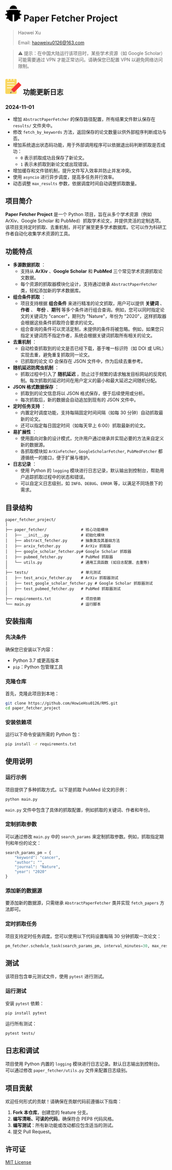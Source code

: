 # <svg t="1730393408827" class="icon" viewBox="0 0 1024 1024" version="1.1" xmlns="http://www.w3.org/2000/svg" p-id="1676" width="50" height="50"><path d="M512 0c-130.594133 0-236.544 101.512533-236.544 226.9184h472.951467C748.578133 101.512533 642.730667 0 512 0z m488.8576 531.899733H927.744a460.5952 460.5952 0 0 0-25.1904-110.455466l58.368-32.256a21.674667 21.674667 0 0 0 8.465067-30.3104l-28.125867-46.626134a23.6544 23.6544 0 0 0-31.573333-8.123733l-50.961067 28.228267a462.165333 462.165333 0 0 0-38.7072-53.077334H206.848A447.419733 447.419733 0 0 0 167.424 333.482667l-53.1456-29.354667a23.6544 23.6544 0 0 0-31.573333 8.123733l-28.125867 46.626134a21.674667 21.674667 0 0 0 8.465067 30.3104l60.859733 33.655466a464.0768 464.0768 0 0 0-24.7808 109.226667H23.1424a22.664533 22.664533 0 0 0-23.1424 22.186667v53.896533c0 12.288 10.3424 22.186667 23.1424 22.186667H98.986667a473.088 473.088 0 0 0 24.746666 109.226666l-60.689066 33.348267a21.674667 21.674667 0 0 0-8.465067 30.3104l28.125867 46.626133c6.382933 10.615467 20.48 14.267733 31.573333 8.123734l52.394667-29.047467c65.809067 105.2672 172.373333 178.858667 295.5264 194.901333V603.306667c0-12.288 10.3424-22.2208 23.176533-22.2208h56.046933c12.8 0 23.1424 9.898667 23.1424 22.186666V1024c122.709333-16.042667 229.000533-89.088 294.912-193.809067l50.244267 27.784534c11.0592 6.144 25.1904 2.491733 31.573333-8.123734l28.125867-46.626133a21.674667 21.674667 0 0 0-8.465067-30.3104l-58.368-32.392533c12.526933-35.054933 21.4016-71.918933 25.326934-110.455467h72.942933c12.8 0 23.1424-9.898667 23.1424-22.186667v-53.930666c0-12.151467-10.3424-22.050133-23.1424-22.050134z" p-id="1677"></path></svg> Paper Fetcher Project

> Haowei Xu
>
> Email: <haoweixu0126@163.com>

> ⚠️ 提示：在中国大陆运行该项目时，某些学术资源（如 Google Scholar）可能需要通过 VPN 才能正常访问。请确保您已配置 VPN 以避免网络访问限制。

## <svg t="1730393529609" class="icon" viewBox="0 0 1107 1024" version="1.1" xmlns="http://www.w3.org/2000/svg" p-id="3673" width="50" height="50"><path d="M600.637813 923.699317l-265.038724 53.940774 26.533029-96.218679L404.701595 728.929385l372.628701-373.211845v-291.571754A58.314351 58.314351 0 0 0 723.681093 0h-107.881549v87.471526a23.034169 23.034169 0 1 1-46.068337 0V0h-153.949886v87.471526a23.034169 23.034169 0 0 1-23.034168 23.034169 23.034169 23.034169 0 0 1-23.034169-23.034169V0H215.471526v87.471526a23.034169 23.034169 0 1 1-46.068337 0V0h-107.881549A66.186788 66.186788 0 0 0 0 61.52164V962.186788a66.186788 66.186788 0 0 0 61.52164 61.52164h654.578588A66.186788 66.186788 0 0 0 777.621868 962.186788v-215.763098zM135.872437 230.633257h469.430524a20.410023 20.410023 0 0 1 23.034169 23.034169 20.410023 20.410023 0 0 1-23.034169 23.034169H135.872437a20.410023 20.410023 0 0 1-23.034168-23.034169 20.410023 20.410023 0 0 1 23.034168-23.034169z m0 169.403189h469.430524a20.410023 20.410023 0 0 1 23.034169 23.034169 20.410023 20.410023 0 0 1-23.034169 23.034169H135.872437a20.410023 20.410023 0 0 1-23.034168-23.034169 20.410023 20.410023 0 0 1 23.034168-23.034169z m-23.034168 207.890661a20.410023 20.410023 0 0 1 23.034168-23.034169h269.412301a20.410023 20.410023 0 0 1 23.034169 23.034169 24.492027 24.492027 0 0 1-23.034169 23.034169H135.872437a20.410023 20.410023 0 0 1-23.32574-23.325741z" fill="#F9D65D" p-id="3674"></path><path d="M600.929385 923.699317l-265.330296 53.649202 69.102506-249.876993 196.22779 196.227791z" fill="#E0B873" p-id="3675"></path><path d="M439.981777 956.355353l-104.382688 21.284738 27.116173-98.259681a160.072893 160.072893 0 0 0 30.615034 47.817768 165.612756 165.612756 0 0 0 46.651481 29.157175z" fill="#4D4D4D" p-id="3676"></path><path d="M404.614123 727.850569L910.870159 221.390433l196.111162 196.052847-506.256036 506.460137z" fill="#F73434" p-id="3677"></path></svg> 功能更新日志

### 2024-11-01

* 增加 `AbstractPaperFetcher` 的保存路径配置，所有结果文件默认保存在 `results/` 文件夹中。
* 修改 `fetch_by_keywords` 方法，返回保存的论文数量以供外部程序判断成功与否。
* 增加系统退出状态码功能，用于外部调用程序可以依据退出码判断抓取是否成功：
  * `0` 表示抓取成功且保存了新论文。
  * `1` 表示未抓取到新论文或出现错误。
* 增加缓存和文件锁机制，提升文件写入效率并防止并发冲突。
* 使用 `asyncio` 进行异步调度，提高多任务并行效率。
* 动态调整 `max_results` 参数，依据调度时间自动调整抓取数量。

## 项目简介

**Paper Fetcher Project** 是一个 Python 项目，旨在从多个学术资源（例如 ArXiv、Google Scholar 和 PubMed）抓取学术论文，并提供灵活的定制选项。该项目支持定时抓取、去重机制，并可扩展至更多学术数据库。它可以作为科研工作者自动化收集学术资源的工具。

## 功能特点

* **多源数据抓取** ：
  * 支持从  **ArXiv** 、**Google Scholar** 和 **PubMed** 三个常见学术资源抓取论文数据。
  * 每个资源的抓取器模块化设计，支持通过继承 `AbstractPaperFetcher` 类，轻松添加新的学术数据库。
* **组合条件抓取** ：
  * 项目支持根据 **组合条件** 来进行精准的论文抓取，用户可以提供  **关键词** 、 **作者** 、 **年份** 、**期刊** 等多个条件进行组合查询。例如，您可以同时指定论文的关键词为 "cancer"，期刊为 "Nature"，年份为 "2020"，这样抓取器会根据这些条件抓取符合要求的论文。
  * 组合查询的条件可以灵活定制，未提供的条件将被忽略。例如，如果您只指定关键词而不指定作者，系统会根据关键词抓取所有相关的论文。
* **去重机制** ：
  * 自动检查抓取到的论文是否已经下载，基于唯一标识符（如 DOI 或 URL）实现去重，避免重复抓取同一论文。
  * 已抓取的论文 ID 会保存在 JSON 文件中，作为后续去重参考。
* **随机延迟防爬虫机制** ：
  * 抓取过程中引入了  **随机延迟** ，防止过于频繁的请求触发目标网站的反爬机制。每次抓取的延迟时间在用户定义的最小和最大延迟之间随机分配。
* **JSON 格式数据保存** ：
  * 抓取到的论文信息将以 JSON 格式保存，便于后续使用或分析。
  * 每次抓取后，新的数据会自动追加到现有的 JSON 文件中。
* **定时任务支持** ：
  * 内置定时调度功能，支持每隔固定时间间隔（如每 30 分钟）自动抓取最新的论文。
  * 还可以指定每日固定时间（如每天早上 6:00）抓取最新的论文。
* **易扩展性** ：
  * 使用面向对象的设计模式，允许用户通过继承并实现必要的方法来自定义新的数据源。
  * 各抓取模块如 `ArXivFetcher`, `GoogleScholarFetcher`, `PubMedFetcher` 都遵循统一的接口，便于扩展与维护。
* **日志记录** ：
  * 使用 Python 的 `logging` 模块进行日志记录，默认输出到控制台，帮助用户追踪抓取过程中的状态和错误。
  * 可以自定义日志级别，如 `INFO`、`DEBUG`、`ERROR` 等，以满足不同场景下的需求。

## 目录结构

```plaintext
paper_fetcher_project/
│
├── paper_fetcher/               # 核心功能模块
│   ├── __init__.py              # 初始化模块
│   ├── abstract_fetcher.py      # 抽象类及其基础方法
│   ├── arxiv_fetcher.py         # ArXiv 抓取器
│   ├── google_scholar_fetcher.py# Google Scholar 抓取器
│   ├── pubmed_fetcher.py        # PubMed 抓取器
│   └── utils.py                 # 通用工具函数 (如日志配置、去重等)
│
├── tests/                       # 单元测试
│   ├── test_arxiv_fetcher.py    # ArXiv 抓取器测试
│   ├── test_google_scholar_fetcher.py # Google Scholar 抓取器测试
│   ├── test_pubmed_fetcher.py   # PubMed 抓取器测试
│
├── requirements.txt             # 项目依赖
└── main.py                      # 运行脚本
```

## 安装指南

### 先决条件

确保您已安装以下内容：

* Python 3.7 或更高版本
* `pip`：Python 包管理工具

### 克隆仓库

首先，克隆此项目到本地：

```bash
git clone https://github.com/HowieHsu0126/RMS.git
cd paper_fetcher_project
```

### 安装依赖项

运行以下命令安装所需的 Python 包：

```bash
pip install -r requirements.txt
```

## 使用说明

### 运行示例

项目提供了多种抓取方式。以下是抓取 PubMed 论文的示例：

```bash
python main.py
```

`main.py` 文件中包含了具体的抓取配置，例如抓取的关键词、作者和年份。

### 定制抓取参数

可以通过修改 `main.py` 中的 `search_params` 来定制抓取参数。例如，抓取指定期刊和年份的论文：

```python
search_params_pm = {
    "keyword": "cancer",
    "author": "",
    "journal": "Nature",
    "year": "2020"
}
```

### 添加新的数据源

要添加新的数据源，只需继承 `AbstractPaperFetcher` 类并实现 `fetch_papers` 方法即可。

### 定时抓取任务

项目支持定时任务调度。您可以使用以下代码设置每隔 30 分钟抓取一次论文：

```python
pm_fetcher.schedule_task(search_params_pm, interval_minutes=30, max_results=5)
```

## 测试

该项目包含单元测试文件，使用 `pytest` 进行测试。

### 运行测试

安装 `pytest` 依赖：

```bash
pip install pytest
```

运行所有测试：

```bash
pytest tests/
```

## 日志和调试

项目使用 Python 内置的 `logging` 模块进行日志记录。默认日志输出到控制台。可以通过修改 `paper_fetcher/utils.py` 文件来配置日志级别。

## 项目贡献

欢迎任何形式的贡献！请确保在贡献代码前遵循以下指南：

1. **Fork 本仓库**，创建您的 feature 分支。
2. **编写清晰、可读的代码**，确保符合 PEP8 代码风格。
3. **编写测试**：所有新功能或改动都应包含适当的测试。
4. 提交 Pull Request。

## 许可证

[MIT License](https://opensource.org/licenses/MIT)

